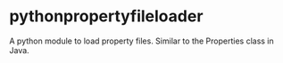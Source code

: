# pythonpropertyfileloader
A python module to load  property files. Similar to the Properties class in Java.

